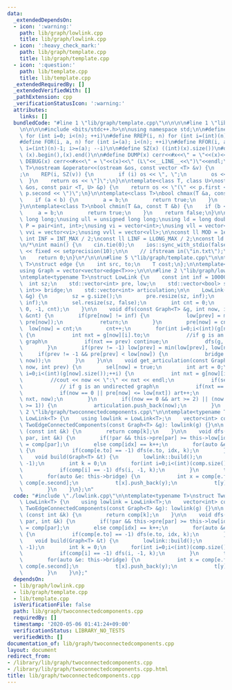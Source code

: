 ```yaml
---
data:
  _extendedDependsOn:
  - icon: ':warning:'
    path: lib/graph/lowlink.cpp
    title: lib/graph/lowlink.cpp
  - icon: ':heavy_check_mark:'
    path: lib/graph/template.cpp
    title: lib/graph/template.cpp
  - icon: ':question:'
    path: lib/template.cpp
    title: lib/template.cpp
  _extendedRequiredBy: []
  _extendedVerifiedWith: []
  _pathExtension: cpp
  _verificationStatusIcon: ':warning:'
  attributes:
    links: []
  bundledCode: "#line 1 \"lib/graph/template.cpp\"\n\n\n\n#line 1 \"lib/template.cpp\"\
    \n\n\n\n#include <bits/stdc++.h>\n\nusing namespace std;\n\n#define REP(i, n)\
    \ for (int i=0; i<(n); ++i)\n#define RREP(i, n) for (int i=(int)(n)-1; i>=0; --i)\n\
    #define FOR(i, a, n) for (int i=(a); i<(n); ++i)\n#define RFOR(i, a, n) for (int\
    \ i=(int)(n)-1; i>=(a); --i)\n\n#define SZ(x) ((int)(x).size())\n#define ALL(x)\
    \ (x).begin(),(x).end()\n\n#define DUMP(x) cerr<<#x<<\" = \"<<(x)<<endl\n#define\
    \ DEBUG(x) cerr<<#x<<\" = \"<<(x)<<\" (L\"<<__LINE__<<\")\"<<endl;\n\ntemplate<class\
    \ T>\nostream &operator<<(ostream &os, const vector <T> &v) {\n    os << \"[\"\
    ;\n    REP(i, SZ(v)) {\n        if (i) os << \", \";\n        os << v[i];\n  \
    \  }\n    return os << \"]\";\n}\n\ntemplate<class T, class U>\nostream &operator<<(ostream\
    \ &os, const pair <T, U> &p) {\n    return os << \"(\" << p.first << \" \" <<\
    \ p.second << \")\";\n}\n\ntemplate<class T>\nbool chmax(T &a, const T &b) {\n\
    \    if (a < b) {\n        a = b;\n        return true;\n    }\n    return false;\n\
    }\n\ntemplate<class T>\nbool chmin(T &a, const T &b) {\n    if (b < a) {\n   \
    \     a = b;\n        return true;\n    }\n    return false;\n}\n\nusing ll =\
    \ long long;\nusing ull = unsigned long long;\nusing ld = long double;\nusing\
    \ P = pair<int, int>;\nusing vi = vector<int>;\nusing vll = vector<ll>;\nusing\
    \ vvi = vector<vi>;\nusing vvll = vector<vll>;\n\nconst ll MOD = 1e9 + 7;\nconst\
    \ int INF = INT_MAX / 2;\nconst ll LINF = LLONG_MAX / 2;\nconst ld eps = 1e-9;\n\
    \n/*\nint main() {\n    cin.tie(0);\n    ios::sync_with_stdio(false);\n    cout\
    \ << fixed << setprecision(10);\n\n    // ifstream in(\"in.txt\");\n    // cin.rdbuf(in.rdbuf());\n\
    \n    return 0;\n}\n*/\n\n\n#line 5 \"lib/graph/template.cpp\"\n\ntemplate<typename\
    \ T>\nstruct edge {\n    int src, to;\n    T cost;\n};\n\ntemplate<typename T>\n\
    using Graph = vector<vector<edge<T>>>;\n\n\n#line 2 \"lib/graph/lowlink.cpp\"\n\
    \ntemplate<typename T>\nstruct LowLink {\n    const int inf = 1000000000;\n  \
    \  int sz;\n    std::vector<int> pre, low;\n    std::vector<bool> sel;\n    std::vector<std::pair<int,\
    \ int>> bridge;\n    std::vector<int> articulation;\n\n    LowLink(const Graph<T>\
    \ &g) {\n        sz = g.size();\n        pre.resize(sz, inf);\n        low.resize(sz,\
    \ inf);\n        sel.resize(sz, false);\n        int cnt = 0;\n        dfs(g,\
    \ 0, -1, cnt);\n    }\n\n    void dfs(const Graph<T> &g, int now, int prev, int\
    \ &cnt) {\n        if(pre[now] != inf) {\n            low[prev] = min(low[prev],\
    \ pre[now]);\n            return;\n        }\n        pre[now] = cnt;\n      \
    \  low[now] = cnt;\n        cnt++;\n        for(int i=0;i<(int)(g[now].size());++i)\
    \ {\n            int nxt = g[now][i].to;\n            //if g is an undirected\
    \ graph\n            if(nxt == prev) continue;\n            dfs(g, nxt, now, cnt);\n\
    \        }\n        if(prev != -1) low[prev] = min(low[prev], low[now]);\n   \
    \     if(prev != -1 && pre[prev] < low[now]) {\n            bridge.emplace_back(make_pair(prev,\
    \ now));\n        }\n    }\n\n    void get_articulation(const Graph<T> &g, int\
    \ now, int prev) {\n        sel[now] = true;\n        int art = 0;\n        for(int\
    \ i=0;i<(int)(g[now].size());++i) {\n            int nxt = g[now][i].to;\n   \
    \         //cout << now << \":\" << nxt << endl;\n            if(sel[nxt]) continue;\n\
    \            // if g is an undirected graph\n            if(nxt == prev) continue;\n\
    \            if(now == 0 || pre[now] <= low[nxt]) art++;\n            get_articulation(g,\
    \ nxt, now);\n        }\n        if((now == 0 && art >= 2) || (now != 0 && art\
    \ >= 1)) {\n            articulation.push_back(now);\n        }\n    }\n};\n#line\
    \ 2 \"lib/graph/twoconnectedcomponents.cpp\"\n\ntemplate<typename T>\nstruct TwoEdgeConnectedComponents:\
    \ LowLink<T> {\n    using lowlink = LowLink<T>;\n    vector<int> comp;\n\n   \
    \ TwoEdgeConnectedComponents(const Graph<T> &g): lowlink(g) {}\n\n    int operator[]\
    \ (const int &k) {\n        return comp[k];\n    }\n\n    void dfs(int idx, int\
    \ par, int &k) {\n        if(!par && this->pre[par] >= this->low[idx]) comp[idx]\
    \ = comp[par];\n        else comp[idx] == k++;\n        for(auto &e: this->g[idx])\
    \ {\n            if(comp[e.to] == -1) dfs(e.to, idx, k);\n        }\n    }\n\n\
    \    void build(Graph<T> &t) {\n        lowlink::build();\n        comp.assign(this->g.size(),\
    \ -1);\n        int k = 0;\n        for(int i=0;i<(int)(comp.size());++i) {\n\
    \            if(comp[i] == -1) dfs(i, -1, k);\n        }\n        t.resize(k);\n\
    \        for(auto &e: this->bridge) {\n            int x = comp[e.first], y =\
    \ comp[e.second];\n            t[x].push_back(y);\n            t[y].push_back(x);\n\
    \        }\n    }\n};\n"
  code: "#include \"./lowlink.cpp\"\n\ntemplate<typename T>\nstruct TwoEdgeConnectedComponents:\
    \ LowLink<T> {\n    using lowlink = LowLink<T>;\n    vector<int> comp;\n\n   \
    \ TwoEdgeConnectedComponents(const Graph<T> &g): lowlink(g) {}\n\n    int operator[]\
    \ (const int &k) {\n        return comp[k];\n    }\n\n    void dfs(int idx, int\
    \ par, int &k) {\n        if(!par && this->pre[par] >= this->low[idx]) comp[idx]\
    \ = comp[par];\n        else comp[idx] == k++;\n        for(auto &e: this->g[idx])\
    \ {\n            if(comp[e.to] == -1) dfs(e.to, idx, k);\n        }\n    }\n\n\
    \    void build(Graph<T> &t) {\n        lowlink::build();\n        comp.assign(this->g.size(),\
    \ -1);\n        int k = 0;\n        for(int i=0;i<(int)(comp.size());++i) {\n\
    \            if(comp[i] == -1) dfs(i, -1, k);\n        }\n        t.resize(k);\n\
    \        for(auto &e: this->bridge) {\n            int x = comp[e.first], y =\
    \ comp[e.second];\n            t[x].push_back(y);\n            t[y].push_back(x);\n\
    \        }\n    }\n};"
  dependsOn:
  - lib/graph/lowlink.cpp
  - lib/graph/template.cpp
  - lib/template.cpp
  isVerificationFile: false
  path: lib/graph/twoconnectedcomponents.cpp
  requiredBy: []
  timestamp: '2020-05-06 01:41:24+09:00'
  verificationStatus: LIBRARY_NO_TESTS
  verifiedWith: []
documentation_of: lib/graph/twoconnectedcomponents.cpp
layout: document
redirect_from:
- /library/lib/graph/twoconnectedcomponents.cpp
- /library/lib/graph/twoconnectedcomponents.cpp.html
title: lib/graph/twoconnectedcomponents.cpp
---
```

